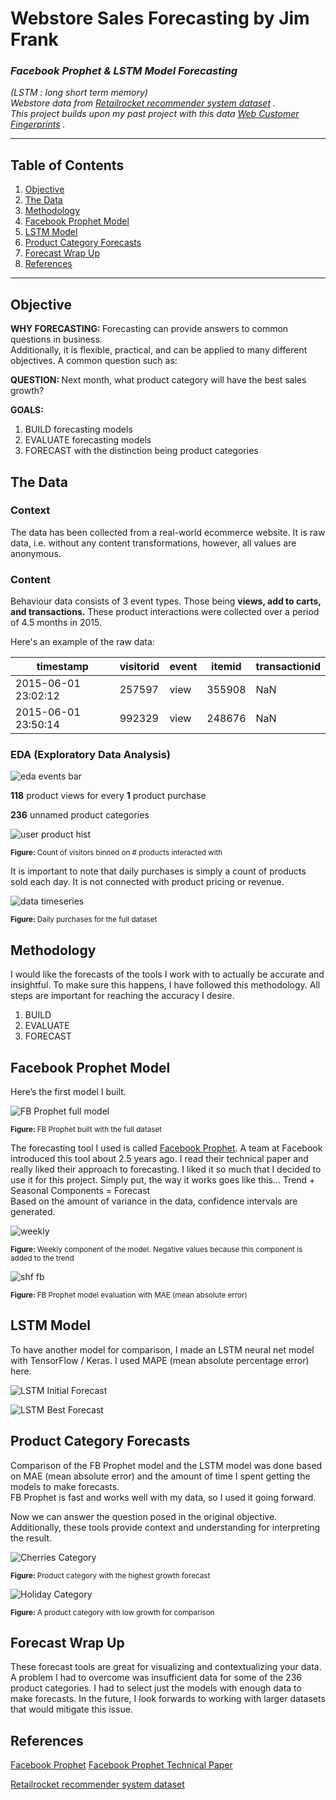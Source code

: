 # Webstore Sales Forecasting by Jim Frank

### _Facebook Prophet & LSTM Model Forecasting_  

_(LSTM : long short term memory)_  
_Webstore data from  [Retailrocket recommender system dataset](https://www.kaggle.com/retailrocket/ecommerce-dataset) ._  
_This project builds upon my past project with this data  [Web Customer Fingerprints](https://github.com/truejimfrank/WebCustomerFingerprints) ._

---

## Table of Contents
1. [Objective](#objective)
2. [The Data](#the-data)
3. [Methodology](#methodology)
4. [Facebook Prophet Model](#facebook-prophet-model)
5. [LSTM Model](#lstm-model)
6. [Product Category Forecasts](#product-category-forecasts)
7. [Forecast Wrap Up](#forecast-wrap-up)
8. [References](#references)

---

## Objective

<b>WHY FORECASTING:  </b> 
Forecasting can provide answers to common questions in business.  
Additionally, it is flexible, practical, and can be applied to many different objectives.
A common question such as:

<b>QUESTION:  </b> 
Next month, what product category will have the best sales growth?  

<b>GOALS:  </b> 
1. BUILD forecasting models
2. EVALUATE forecasting models
3. FORECAST with the distinction being product categories

## The Data

### Context

The data has been collected from a real-world ecommerce website. It is raw data, i.e. without any content transformations, however, all values are anonymous.

### Content

Behaviour data consists of 3 event types. Those being **views, add to carts, and transactions.** These product interactions were collected over a period of 4.5 months in 2015.

Here's an example of the raw data:

| timestamp | visitorid | event | itemid | transactionid |
|--|--|--|--|--|
| 2015-06-01 23:02:12 | 257597 | view | 355908 | NaN |
| 2015-06-01 23:50:14 | 992329 | view | 248676 | NaN |

### EDA (Exploratory Data Analysis)

![eda events bar](https://github.com/truejimfrank/StreamlinedProductPurchaseForecasting/blob/master/img/events_hbar.png)

**118** product views for every **1** product purchase  

**236** unnamed product categories  

![user product hist](https://github.com/truejimfrank/WebCustomerFingerprints/blob/master/img/product_hist.png)

<sub><b>Figure: </b> Count of visitors binned on # products interacted with </sub>

It is important to note that daily purchases is simply a count of products sold each day. It is not connected with product pricing or revenue.  

![data timeseries](https://github.com/truejimfrank/StreamlinedProductPurchaseForecasting/blob/master/img/data_timeseries.png)

<sub><b>Figure: </b> Daily purchases for the full dataset </sub>

## Methodology

I would like the forecasts of the tools I work with to actually be accurate and insightful. To make sure this happens, I have followed this methodology. All steps are important for reaching the accuracy I desire.

1. BUILD  
2. EVALUATE  
3. FORECAST  

## Facebook Prophet Model

Here’s the first model I built.     

![FB Prophet full model](https://github.com/truejimfrank/StreamlinedProductPurchaseForecasting/blob/master/img/for_readme/readme_fb_prophet.png)

<sub><b>Figure: </b> FB Prophet built with the full dataset </sub>

The forecasting tool I used is called [Facebook Prophet](http://facebook.github.io/prophet/). A team at Facebook introduced this tool about 2.5 years ago. I read their technical paper and really liked their approach to forecasting. I liked it so much that I decided to use it for this project. Simply put, the way it works goes like this…  Trend + Seasonal Components = Forecast  
Based on the amount of variance in the data, confidence intervals are generated.

![weekly](https://github.com/truejimfrank/StreamlinedProductPurchaseForecasting/blob/master/img/weekly.png)

<sub><b>Figure: </b> Weekly component of the model. Negative values because this component is added to the trend </sub>

![shf fb](https://github.com/truejimfrank/StreamlinedProductPurchaseForecasting/blob/master/img/for_readme/readme_shf_eval.png)

<sub><b>Figure: </b> FB Prophet model evaluation with MAE (mean absolute error) </sub>

## LSTM Model

To have another model for comparison, I made an LSTM neural net model with TensorFlow / Keras. I used MAPE (mean absolute percentage error) here.

![LSTM Initial Forecast](https://github.com/truejimfrank/StreamlinedProductPurchaseForecasting/blob/master/img/RNN_initial_result.png)

![LSTM Best Forecast](https://github.com/truejimfrank/StreamlinedProductPurchaseForecasting/blob/master/img/rnn_s8_e9_b99_200200drop4_lr.0002.png)

## Product Category Forecasts

Comparison of the FB Prophet model and the LSTM model was done based on MAE (mean absolute error) and the amount of time I spent getting the models to make forecasts.  
FB Prophet is fast and works well with my data, so I used it going forward.

Now we can answer the question posed in the original objective. Additionally, these tools provide context and understanding for interpreting the result.

![Cherries Category](https://github.com/truejimfrank/StreamlinedProductPurchaseForecasting/blob/master/img/for_readme/readme_cherries.png)

<sub><b>Figure: </b> Product category with the highest growth forecast </sub>

![Holiday Category](https://github.com/truejimfrank/StreamlinedProductPurchaseForecasting/blob/master/img/for_readme/readme_holiday.png)

<sub><b>Figure: </b> A product category with low growth for comparison </sub>

## Forecast Wrap Up

These forecast tools are great for visualizing and contextualizing your data.  
A problem I had to overcome was insufficient data for some of the 236 product categories. I had to select just the models with enough data to make forecasts. In the future, I look forwards to working with larger datasets that would mitigate this issue.

## References

[Facebook Prophet](http://facebook.github.io/prophet/)
[Facebook Prophet Technical Paper](https://peerj.com/preprints/3190/)


[Retailrocket recommender system dataset](https://www.kaggle.com/retailrocket/ecommerce-dataset)